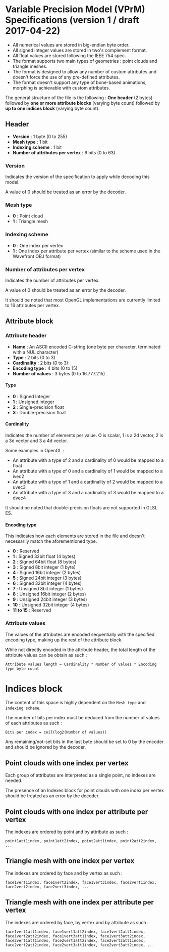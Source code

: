 
# Variable Precision Model (VPrM) Specifications (version 1 / draft 2017-04-22)

 * All numerical values are stored in big-endian byte order.
 * All signed integer values are stored in two's complement format.
 * All float values are stored following the IEEE 754 spec.
 * The format supports two main types of geometries : point clouds and triangle meshes.
 * The format is designed to allow any number of custom attributes and doesn't force the use of any pre-defined attributes.
 * The format doesn't support any type of bone-based animations, morphing is achievable with custom attributes.

The general structure of the file is the following : **One header** (2 bytes) followed by **one or more attribute blocks** (varying byte count) followed by **up to one indices block** (varying byte count).




## Header

 * **Version** : 1 byte (0 to 255)
 * **Mesh type** : 1 bit
 * **Indexing scheme** : 1 bit
 * **Number of attributes per vertex** : 6 bits (0 to 63)

### Version

Indicates the version of the specification to apply while decoding this model.

A value of 0 should be treated as an error by the decoder.

### Mesh type

 * **0** : Point cloud
 * **1** : Triangle mesh

### Indexing scheme

 * **0** : One index per vertex
 * **1** : One index per attribute per vertex (similar to the scheme used in the Wavefront OBJ format)

### Number of attributes per vertex

Indicates the number of attributes per vertex.

A value of 0 should be treated as an error by the decoder.

It should be noted that most OpenGL implementations are currently limited to 16 attributes per vertex.




## Attribute block

### Attribute header

 * **Name** : An ASCII encoded C-string (one byte per character, terminated with a NUL character)
 * **Type** : 2 bits (0 to 3)
 * **Cardinality** : 2 bits (0 to 3)
 * **Encoding type** : 4 bits (0 to 15)
 * **Number of values** : 3 bytes (0 to 16.777.215)

#### Type

 * **0** : Signed Integer
 * **1** : Unsigned integer
 * **2** : Single-precision float
 * **3** : Double-precision float

#### Cardinality

Indicates the number of elements per value. O is scalar, 1 is a 2d vector, 2 is a 3d vector and 3 a 4d vector.

Some examples in OpenGL :

 * An attribute with a type of 2 and a cardinality of 0 would be mapped to a float
 * An attribute with a type of 0 and a cardinality of 1 would be mapped to a ivec2
 * An attribute with a type of 1 and a cardinality of 2 would be mapped to a uvec3
 * An attribute with a type of 3 and a cardinality of 3 would be mapped to a dvec4

It should be noted that double-precision floats are not supported in GLSL ES.

#### Encoding type

This indicates how each elements are stored in the file and doesn't necessarily match the aforementioned type.

 * **0** : Reserved
 * **1** : Signed 32bit float (4 bytes)
 * **2** : Signed 64bit float (8 bytes)
 * **3** : Signed 8bit integer (1 byte)
 * **4** : Signed 16bit integer (2 bytes)
 * **5** : Signed 24bit integer (3 bytes)
 * **6** : Signed 32bit integer (4 bytes)
 * **7** : Unsigned 8bit integer (1 bytes)
 * **8** : Unsigned 16bit integer (2 bytes)
 * **9** : Unsigned 24bit integer (3 bytes)
 * **10** : Unsigned 32bit integer (4 bytes)
 * **11 to 15** : Reserved

### Attribute values

The values of the attributes are encoded sequentially with the specified encoding type, making up the rest of the attribute block.

While not directly encoded in the attribute header, the total length of the attribute values can be obtain as such :

`Attribute values length = Cardinality * Number of values * Encoding type byte count`




# Indices block

The content of this space is highly dependent on the `Mesh type` and `Indexing scheme`.

The number of bits per index must be deduced from the number of values of each attributes as such :

`Bits per index = ceil(log2(Number of values))`

Any remaining/not-set bits in the last byte should be set to 0 by the encoder and should be ignored by the decoder.

## Point clouds with one index per vertex

Each group of attributes are interpreted as a single point, no indexes are needed.

The presence of an Indexes block for point clouds with one index per vertex should be treated as an error by the decoder.

## Point clouds with one index per attribute per vertex

The indexes are ordered by point and by attribute as such :

```
point1att1index, point1att2index, point2att1index, point2att2index, ...
```

## Triangle mesh with one index per vertex

The indexes are ordered by face and by vertex as such :

```
face1vert1index, face1vert2index, face1vert3index, face2vert1index, face2vert2index, face2vert3index, ...
```

## Triangle mesh with one index per attribute per vertex

The indexes are ordered by face, by vertex and by attribute as such :

```
face1vert1att1index, face1vert1att2index, face1vert2att1index, face1vert2att2index, face1vert3att1index, face1vert3att2index,
face2vert1att1index, face2vert1att2index, face2vert2att1index, face2vert2att2index, face2vert3att1index, face2vert3att2index, ...
```
